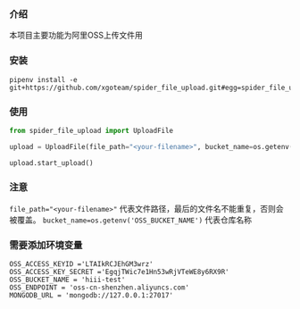 ### 介绍

本项目主要功能为阿里OSS上传文件用

### 安装

```
pipenv install -e git+https://github.com/xgoteam/spider_file_upload.git#egg=spider_file_upload
```

### 使用

```python
from spider_file_upload import UploadFile

upload = UploadFile(file_path="<your-filename>", bucket_name=os.getenv('OSS_BUCKET_NAME'))

upload.start_upload()
```

### 注意

`file_path="<your-filename>"` 代表文件路径，最后的文件名不能重复，否则会被覆盖。
`bucket_name=os.getenv('OSS_BUCKET_NAME')` 代表仓库名称



### 需要添加环境变量
```
OSS_ACCESS_KEYID ='LTAIkRCJEhGM3wrz'
OSS_ACCESS_KEY_SECRET ='EgqjTWic7e1Hn53wRjVTeWE8y6RX9R'
OSS_BUCKET_NAME = 'hiii-test'
OSS_ENDPOINT = 'oss-cn-shenzhen.aliyuncs.com'
MONGODB_URL = 'mongodb://127.0.0.1:27017'

```